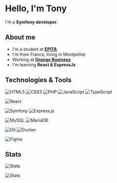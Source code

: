 # Hello, I'm Tony

I'm a <strong>Symfony developer</strong>.

## About me
- I'm a student at <strong>[EPITA](https://www.epita.fr)</strong>
- I'm from France, living in Montpellier
- Working at <strong>[Orange Business](https://www.orange-business.com/fr)</strong>
- I'm learning <strong>React & ExpressJs</strong>

## Technologies & Tools

![HTML5](https://img.shields.io/badge/-HTML5-%23E44D27?style=for-the-badge&logo=html5&logoColor=ffffff)
![CSS3](https://img.shields.io/badge/-CSS3-%231572B6?style=for-the-badge&logo=css3)
![PHP](https://img.shields.io/badge/-PHP-%231572B6?style=for-the-badge&logo=php&logoColor=ffffff&color=4F5B93)
![JavaScript](https://img.shields.io/badge/-JavaScript-%23F7DF1C?style=for-the-badge&logo=javascript&logoColor=000000&labelColor=%23F7DF1C&color=F7DF1E)
![TypeScript](https://shields.io/badge/TypeScript-3178C6?logo=TypeScript&logoColor=FFF&style=for-the-badge)
  
![React](https://img.shields.io/badge/-React-61DAFB?style=for-the-badge&logo=react&logoColor=000000)

![Symfony](https://img.shields.io/badge/-Symfony-000000?style=for-the-badge&logo=symfony)
![Express.js](https://img.shields.io/badge/Express.js-404D59?style=for-the-badge&logo=Express)
  
![MySQL](https://img.shields.io/badge/MySQL-005C84?style=for-the-badge&logo=mysql&logoColor=white)
![MariaDB](https://img.shields.io/badge/MariaDB-003545?style=for-the-badge&logo=mariadb&logoColor=white)
  
![Git](https://img.shields.io/badge/-Git-E44C30?style=for-the-badge&logo=git&logoColor=fff)
![Docker](https://img.shields.io/badge/-Docker-2496ED?style=for-the-badge&logo=Docker&logoColor=fff)
  
![Figma](https://img.shields.io/badge/Figma-F24E1E?style=for-the-badge&logo=figma&logoColor=white)
  
## Stats
![Stats](https://github-readme-stats.vercel.app/api/top-langs/?username=blardtony&theme=default&hide=C)
   
![Stats](https://github-readme-stats.vercel.app/api?username=blardtony&theme=default)
